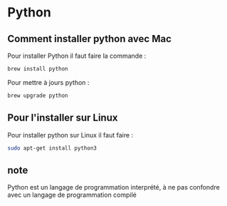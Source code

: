 # Python 

## Comment installer python avec Mac

Pour installer Python il faut faire la commande : 
```bash
brew install python
```

Pour mettre à jours python : 
```bash
brew upgrade python
```

## Pour l'installer sur Linux

Pour installer python sur Linux il faut faire : 
```bash
sudo apt-get install python3
```

## note 
Python est un langage de programmation interprété, à ne pas confondre avec un langage de programmation compilé 